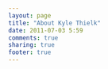```yaml
---
layout: page
title: "About Kyle Thielk"
date: 2011-07-03 5:59
comments: true
sharing: true
footer: true
---
```


